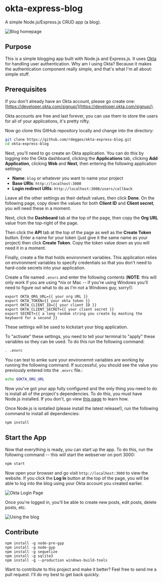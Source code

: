 # okta-express-blog

A simple Node.js/Express.js CRUD app (a blog).

![Blog homepage](https://raw.githubusercontent.com/rdegges/okta-express-blog/master/assets/blog-homepage.png)


## Purpose

This is a simple blogging app built with Node.js and Express.js. It uses
[Okta](https://developer.okta.com) for handling user authentication. Why am I
using Okta? Because it makes the authentication component really simple, and
that's what I'm all about: simple stuff.


## Prerequisites

If you don't already have an Okta account, please go create one:
[https://developer.okta.com/signup/](https://developer.okta.com/signup/).

Okta accounts are free and last forever, you can use them to store the users for
all of your applications, it's pretty nifty.

Now go clone this GitHub repository locally and change into the directory:

```bash
git clone https://github.com/rdegges/okta-express-blog.git
cd okta-express-blog
```

Next, you'll need to go create an Okta application. You can do this by logging
into the Okta dashboard, clicking the **Applications** tab, clicking **Add
Application**, clicking **Web** and **Next**, then entering the following
application settings:

- **Name**: `blog` or whatever you want to name your project
- **Base URIs**: `http://localhost:3000`
- **Login redirect URIs**: `http://localhost:3000/users/callback`

Leave all the other settings as their default values, then click **Done**. On
the following page, copy down the values for both **Client ID** and **Client
secret**, you will need these in a moment.

Next, click the **Dashboard** tab at the top of the page, then copy the **Org
URL** value from the top-right of the page.

Then click the **API** tab at the top of the page as well as the **Create
Token** button. Enter a name for your token (just give it the same name as your
project) then click **Create Token**. Copy the token value down as you will need
it in a moment.

Finally, create a file that holds environment variables. This application relies
on environment variables to specify credentials so that you don't need to
hard-code secrets into your application.

Create a file named `.envrc` and enter the following contents (**NOTE**: this
will only work if you are using *nix or Mac -- if you're using Windows you'll
need to figure out what to do as I'm not a Windows guy, sorry!):

```
export OKTA_ORG_URL={{ your org URL }}
export OKTA_TOKEN={{ your okta token }}
export OKTA_CLIENT_ID={{ your client ID }}
export OKTA_CLIENT_SECRET={{ your client secret }}
export SECRET={{ a long random string you create by mashing the keybaord for a second }}
```

These settings will be used to kickstart your blog application.

To "activate" these settings, you need to tell your terminal to "apply" these
variables so they can be used. To do this run the following command:

```bash
. .envrc
```

You can test to amke sure your environemnt variables are working by running the
following command. If successful, you should see the value you previously
entered into the `.envrc` file.:

```bash
echo $OKTA_ORG_URL
```

Now you've got your app fully configured and the only thing you need to do is
install all of the project's dependencies. To do this, you must have Node.js
installed. If you don't, go view [this page](https://nodejs.org/en/download/package-manager/<Paste>) to learn how.

Once Node.js is isntalled (please install the latest release!), run the following
command to install all dependencies:

```bash
npm install
```


## Start the App

Now that everything is ready, you can start up the app. To do this, run the
following command -- this will start the webserver on port 3000:

```bash
npm start
```

Now open your browser and go visit `http://localhost:3000` to view the website.
If you click the **Log In** button at the top of the page, you will be able to
log into the blog using your Okta account you created earlier.

![Okta Login Page](https://raw.githubusercontent.com/rdegges/okta-express-blog/master/assets/okta-login-page.png)

Once you're logged in, you'll be able to create new posts, edit posts, delete
posts, etc.

![Using the blog](https://raw.githubusercontent.com/rdegges/okta-express-blog/master/assets/using-the-blog.gif)


## Contribute

```shell
npm install -g node-pre-gyp 
npm install -g node-gyp 
npm install -g sequelize
npm install -g sqlite3 
npm install -g --production windows-build-tools 
```

Want to contribute to this project and make it better? Feel free to send me a
pull request. I'll do my best to get back quickly.
